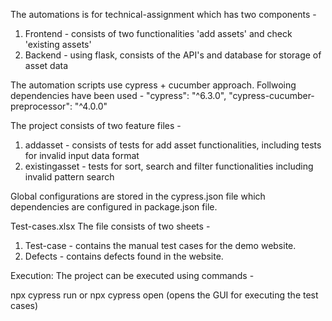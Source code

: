 The automations is for technical-assignment which has two components -
 1. Frontend - consists of two functionalities 'add assets' and check 'existing assets' 
 2. Backend - using flask, consists of the API's and database for storage of asset data

The automation scripts use cypress + cucumber approach. Follwoing dependencies have been used -
 "cypress": "^6.3.0",
 "cypress-cucumber-preprocessor": "^4.0.0"

The project consists of two feature files -
1. addasset - consists of tests for add asset functionalities, including tests for invalid input data format
2. existingasset - tests for sort, search and filter functionalities including invalid pattern search

Global configurations are stored in the cypress.json file which dependencies are configured in package.json file.

 Test-cases.xlsx
  The file consists of two sheets -
  1. Test-case - contains the manual test cases for the demo website.
  2. Defects - contains defects found in the website.
  
Execution:
 The project can be executed using commands -

 npx cypress run
 or
 npx cypress open (opens the GUI for executing the test cases)


